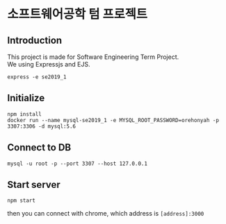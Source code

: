 # 소프트웨어공학 텀 프로젝트

## Introduction
This project is made for Software Engineering Term Project.  
We using Expressjs and EJS.  
```shell
express -e se2019_1
```

## Initialize
```shell
npm install
docker run --name mysql-se2019_1 -e MYSQL_ROOT_PASSWORD=orehonyah -p 3307:3306 -d mysql:5.6 
```

## Connect to DB
```shell
mysql -u root -p --port 3307 --host 127.0.0.1
```

## Start server
```shell
npm start
```
then you can connect with chrome, which address is `[address]:3000`

